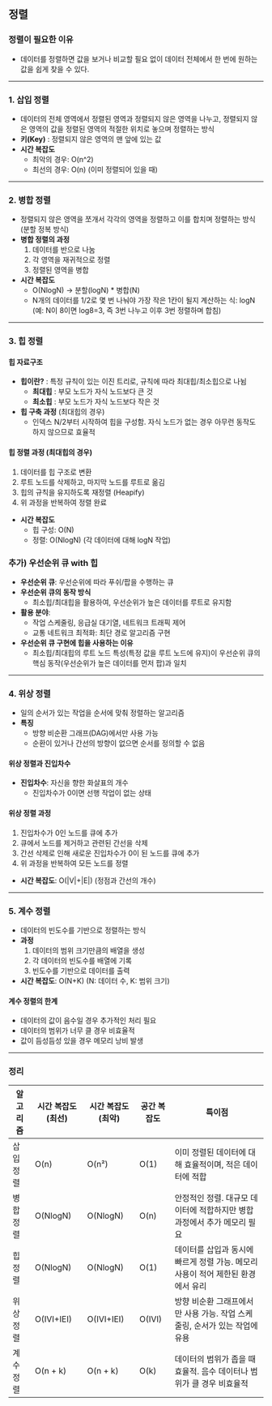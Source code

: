 ## 정렬

### 정렬이 필요한 이유
- 데이터를 정렬하면 값을 보거나 비교할 필요 없이 데이터 전체에서 한 번에 원하는 값을 쉽게 찾을 수 있다.
---
### 1. 삽입 정렬
- 데이터의 전체 영역에서 정렬된 영역과 정렬되지 않은 영역을 나누고, 정렬되지 않은 영역의 값을 정렬된 영역의 적절한 위치로 놓으며 정렬하는 방식
- **키(Key)** : 정렬되지 않은 영역의 맨 앞에 있는 값
- **시간 복잡도** 
  - 최악의 경우: O(n^2)
  - 최선의 경우: O(n) (이미 정렬되어 있을 때)
---
### 2. 병합 정렬
- 정렬되지 않은 영역을 쪼개서 각각의 영역을 정렬하고 이를 합치며 정렬하는 방식 (분할 정복 방식)
- **병합 정렬의 과정**
  1. 데이터를 반으로 나눔
  2. 각 영역을 재귀적으로 정렬
  3. 정렬된 영역을 병합
- **시간 복잡도**
  - O(NlogN) -> 분할(logN) * 병합(N)
  - N개의 데이터를 1/2로 몇 번 나눠야 가장 작은 1칸이 될지 계산하는 식: logN (예: N이 8이면 log8=3, 즉 3번 나누고 이후 3번 정렬하며 합침)
---
### 3. 힙 정렬
#### 힙 자료구조
- **힙이란?** : 특정 규칙이 있는 이진 트리로, 규칙에 따라 최대힙/최소힙으로 나뉨
  - **최대힙** : 부모 노드가 자식 노드보다 큰 것
  - **최소힙** : 부모 노드가 자식 노드보다 작은 것
- **힙 구축 과정** (최대힙의 경우)
  - 인덱스 N/2부터 시작하여 힙을 구성함. 자식 노드가 없는 경우 아무런 동작도 하지 않으므로 효율적

#### 힙 정렬 과정 (최대힙의 경우)
1. 데이터를 힙 구조로 변환
2. 루트 노드를 삭제하고, 마지막 노드를 루트로 옮김
3. 힙의 규칙을 유지하도록 재정렬 (Heapify)
4. 위 과정을 반복하여 정렬 완료
- **시간 복잡도**
  - 힙 구성: O(N)
  - 정렬: O(NlogN) (각 데이터에 대해 logN 작업)

### 추가) 우선순위 큐 with 힙
- **우선순위 큐**: 우선순위에 따라 푸쉬/팝을 수행하는 큐
- **우선순위 큐의 동작 방식**
  - 최소힙/최대힙을 활용하여, 우선순위가 높은 데이터를 루트로 유지함
- **활용 분야**:
  - 작업 스케줄링, 응급실 대기열, 네트워크 트래픽 제어
  - 교통 네트워크 최적화: 최단 경로 알고리즘 구현
- **우선순위 큐 구현에 힙을 사용하는 이유**
  - 최소힙/최대힙의 루트 노드 특성(특정 값을 루트 노드에 유지)이 우선순위 큐의 핵심 동작(우선순위가 높은 데이터를 먼저 팝)과 일치
---
### 4. 위상 정렬
- 일의 순서가 있는 작업을 순서에 맞춰 정렬하는 알고리즘
- **특징**
  - 방향 비순환 그래프(DAG)에서만 사용 가능
  - 순환이 있거나 간선의 방향이 없으면 순서를 정의할 수 없음

#### 위상 정렬과 진입차수
- **진입차수**: 자신을 향한 화살표의 개수
  - 진입차수가 0이면 선행 작업이 없는 상태

#### 위상 정렬 과정
1. 진입차수가 0인 노드를 큐에 추가
2. 큐에서 노드를 제거하고 관련된 간선을 삭제
3. 간선 삭제로 인해 새로운 진입차수가 0이 된 노드를 큐에 추가
4. 위 과정을 반복하여 모든 노드를 정렬
- **시간 복잡도**: O(|V|+|E|) (정점과 간선의 개수)
---
### 5. 계수 정렬
- 데이터의 빈도수를 기반으로 정렬하는 방식
- **과정**
  1. 데이터의 범위 크기만큼의 배열을 생성
  2. 각 데이터의 빈도수를 배열에 기록
  3. 빈도수를 기반으로 데이터를 출력
- **시간 복잡도**: O(N+K) (N: 데이터 수, K: 범위 크기)

#### 계수 정렬의 한계
- 데이터의 값이 음수일 경우 추가적인 처리 필요
- 데이터의 범위가 너무 클 경우 비효율적
- 값이 듬성듬성 있을 경우 메모리 낭비 발생
---
### 정리


| 알고리즘      | 시간 복잡도 (최선) | 시간 복잡도 (최악) | 공간 복잡도 | 특이점                                                                                  |
|---------------|--------------------|--------------------|--------------|------------------------------------------------------------------------------------------|
| 삽입 정렬     | O(n)              | O(n²)             | O(1)         | 이미 정렬된 데이터에 대해 효율적이며, 적은 데이터에 적합                               |
| 병합 정렬     | O(NlogN)        | O(NlogN)        | O(n)         | 안정적인 정렬. 대규모 데이터에 적합하지만 병합 과정에서 추가 메모리 필요                              |
| 힙 정렬       | O(NlogN)        | O(NlogN)        | O(1)         | 데이터를 삽입과 동시에 빠르게 정렬 가능. 메모리 사용이 적어 제한된 환경에서 유리                                |
| 위상 정렬     | O(IVI+IEI)      | O(IVI+IEI)      | O(IVI)       | 방향 비순환 그래프에서만 사용 가능. 작업 스케줄링, 순서가 있는 작업에 유용             |
| 계수 정렬     | O(n + k)          | O(n + k)          | O(k)         | 데이터의 범위가 좁을 때 효율적. 음수 데이터나 범위가 클 경우 비효율적                  |


